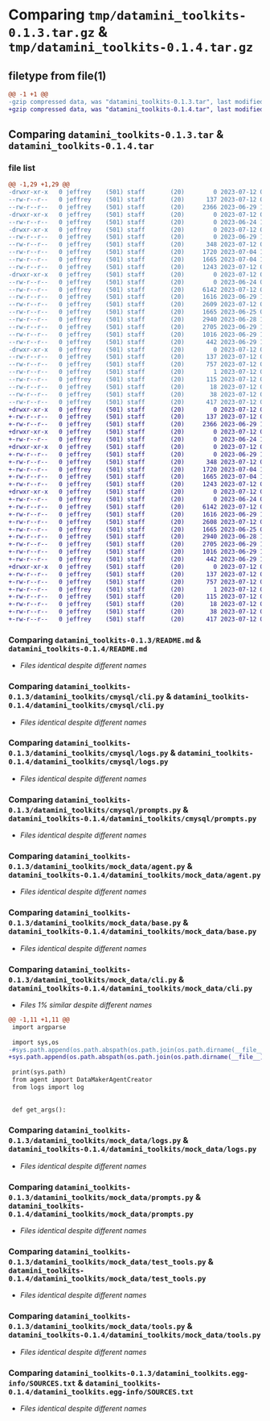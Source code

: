 # Comparing `tmp/datamini_toolkits-0.1.3.tar.gz` & `tmp/datamini_toolkits-0.1.4.tar.gz`

## filetype from file(1)

```diff
@@ -1 +1 @@
-gzip compressed data, was "datamini_toolkits-0.1.3.tar", last modified: Wed Jul 12 03:11:17 2023, max compression
+gzip compressed data, was "datamini_toolkits-0.1.4.tar", last modified: Wed Jul 12 03:12:51 2023, max compression
```

## Comparing `datamini_toolkits-0.1.3.tar` & `datamini_toolkits-0.1.4.tar`

### file list

```diff
@@ -1,29 +1,29 @@
-drwxr-xr-x   0 jeffrey    (501) staff       (20)        0 2023-07-12 03:11:17.444091 datamini_toolkits-0.1.3/
--rw-r--r--   0 jeffrey    (501) staff       (20)      137 2023-07-12 03:11:17.443965 datamini_toolkits-0.1.3/PKG-INFO
--rw-r--r--   0 jeffrey    (501) staff       (20)     2366 2023-06-29 16:08:35.000000 datamini_toolkits-0.1.3/README.md
-drwxr-xr-x   0 jeffrey    (501) staff       (20)        0 2023-07-12 03:11:17.441677 datamini_toolkits-0.1.3/datamini_toolkits/
--rw-r--r--   0 jeffrey    (501) staff       (20)        0 2023-06-24 14:05:31.000000 datamini_toolkits-0.1.3/datamini_toolkits/__init__.py
-drwxr-xr-x   0 jeffrey    (501) staff       (20)        0 2023-07-12 03:11:17.442762 datamini_toolkits-0.1.3/datamini_toolkits/cmysql/
--rw-r--r--   0 jeffrey    (501) staff       (20)        0 2023-06-29 15:44:01.000000 datamini_toolkits-0.1.3/datamini_toolkits/cmysql/__init__.py
--rw-r--r--   0 jeffrey    (501) staff       (20)      348 2023-07-12 02:53:51.000000 datamini_toolkits-0.1.3/datamini_toolkits/cmysql/agent.py
--rw-r--r--   0 jeffrey    (501) staff       (20)     1720 2023-07-04 11:51:19.000000 datamini_toolkits-0.1.3/datamini_toolkits/cmysql/cli.py
--rw-r--r--   0 jeffrey    (501) staff       (20)     1665 2023-07-04 11:47:35.000000 datamini_toolkits-0.1.3/datamini_toolkits/cmysql/logs.py
--rw-r--r--   0 jeffrey    (501) staff       (20)     1243 2023-07-12 02:53:51.000000 datamini_toolkits-0.1.3/datamini_toolkits/cmysql/prompts.py
-drwxr-xr-x   0 jeffrey    (501) staff       (20)        0 2023-07-12 03:11:17.443808 datamini_toolkits-0.1.3/datamini_toolkits/mock_data/
--rw-r--r--   0 jeffrey    (501) staff       (20)        0 2023-06-24 09:20:13.000000 datamini_toolkits-0.1.3/datamini_toolkits/mock_data/__init__.py
--rw-r--r--   0 jeffrey    (501) staff       (20)     6142 2023-07-12 03:10:09.000000 datamini_toolkits-0.1.3/datamini_toolkits/mock_data/agent.py
--rw-r--r--   0 jeffrey    (501) staff       (20)     1616 2023-06-29 15:54:37.000000 datamini_toolkits-0.1.3/datamini_toolkits/mock_data/base.py
--rw-r--r--   0 jeffrey    (501) staff       (20)     2609 2023-07-12 03:10:51.000000 datamini_toolkits-0.1.3/datamini_toolkits/mock_data/cli.py
--rw-r--r--   0 jeffrey    (501) staff       (20)     1665 2023-06-25 00:45:21.000000 datamini_toolkits-0.1.3/datamini_toolkits/mock_data/logs.py
--rw-r--r--   0 jeffrey    (501) staff       (20)     2940 2023-06-28 15:27:58.000000 datamini_toolkits-0.1.3/datamini_toolkits/mock_data/prompts.py
--rw-r--r--   0 jeffrey    (501) staff       (20)     2705 2023-06-29 15:32:57.000000 datamini_toolkits-0.1.3/datamini_toolkits/mock_data/test_tools.py
--rw-r--r--   0 jeffrey    (501) staff       (20)     1016 2023-06-29 14:42:44.000000 datamini_toolkits-0.1.3/datamini_toolkits/mock_data/tools.py
--rw-r--r--   0 jeffrey    (501) staff       (20)      442 2023-06-29 15:31:26.000000 datamini_toolkits-0.1.3/datamini_toolkits/tests.py
-drwxr-xr-x   0 jeffrey    (501) staff       (20)        0 2023-07-12 03:11:17.442243 datamini_toolkits-0.1.3/datamini_toolkits.egg-info/
--rw-r--r--   0 jeffrey    (501) staff       (20)      137 2023-07-12 03:11:17.000000 datamini_toolkits-0.1.3/datamini_toolkits.egg-info/PKG-INFO
--rw-r--r--   0 jeffrey    (501) staff       (20)      757 2023-07-12 03:11:17.000000 datamini_toolkits-0.1.3/datamini_toolkits.egg-info/SOURCES.txt
--rw-r--r--   0 jeffrey    (501) staff       (20)        1 2023-07-12 03:11:17.000000 datamini_toolkits-0.1.3/datamini_toolkits.egg-info/dependency_links.txt
--rw-r--r--   0 jeffrey    (501) staff       (20)      115 2023-07-12 03:11:17.000000 datamini_toolkits-0.1.3/datamini_toolkits.egg-info/entry_points.txt
--rw-r--r--   0 jeffrey    (501) staff       (20)       18 2023-07-12 03:11:17.000000 datamini_toolkits-0.1.3/datamini_toolkits.egg-info/top_level.txt
--rw-r--r--   0 jeffrey    (501) staff       (20)       38 2023-07-12 03:11:17.444125 datamini_toolkits-0.1.3/setup.cfg
--rw-r--r--   0 jeffrey    (501) staff       (20)      417 2023-07-12 03:11:16.000000 datamini_toolkits-0.1.3/setup.py
+drwxr-xr-x   0 jeffrey    (501) staff       (20)        0 2023-07-12 03:12:51.168791 datamini_toolkits-0.1.4/
+-rw-r--r--   0 jeffrey    (501) staff       (20)      137 2023-07-12 03:12:51.168645 datamini_toolkits-0.1.4/PKG-INFO
+-rw-r--r--   0 jeffrey    (501) staff       (20)     2366 2023-06-29 16:08:35.000000 datamini_toolkits-0.1.4/README.md
+drwxr-xr-x   0 jeffrey    (501) staff       (20)        0 2023-07-12 03:12:51.165203 datamini_toolkits-0.1.4/datamini_toolkits/
+-rw-r--r--   0 jeffrey    (501) staff       (20)        0 2023-06-24 14:05:31.000000 datamini_toolkits-0.1.4/datamini_toolkits/__init__.py
+drwxr-xr-x   0 jeffrey    (501) staff       (20)        0 2023-07-12 03:12:51.166436 datamini_toolkits-0.1.4/datamini_toolkits/cmysql/
+-rw-r--r--   0 jeffrey    (501) staff       (20)        0 2023-06-29 15:44:01.000000 datamini_toolkits-0.1.4/datamini_toolkits/cmysql/__init__.py
+-rw-r--r--   0 jeffrey    (501) staff       (20)      348 2023-07-12 02:53:51.000000 datamini_toolkits-0.1.4/datamini_toolkits/cmysql/agent.py
+-rw-r--r--   0 jeffrey    (501) staff       (20)     1720 2023-07-04 11:51:19.000000 datamini_toolkits-0.1.4/datamini_toolkits/cmysql/cli.py
+-rw-r--r--   0 jeffrey    (501) staff       (20)     1665 2023-07-04 11:47:35.000000 datamini_toolkits-0.1.4/datamini_toolkits/cmysql/logs.py
+-rw-r--r--   0 jeffrey    (501) staff       (20)     1243 2023-07-12 02:53:51.000000 datamini_toolkits-0.1.4/datamini_toolkits/cmysql/prompts.py
+drwxr-xr-x   0 jeffrey    (501) staff       (20)        0 2023-07-12 03:12:51.168309 datamini_toolkits-0.1.4/datamini_toolkits/mock_data/
+-rw-r--r--   0 jeffrey    (501) staff       (20)        0 2023-06-24 09:20:13.000000 datamini_toolkits-0.1.4/datamini_toolkits/mock_data/__init__.py
+-rw-r--r--   0 jeffrey    (501) staff       (20)     6142 2023-07-12 03:10:09.000000 datamini_toolkits-0.1.4/datamini_toolkits/mock_data/agent.py
+-rw-r--r--   0 jeffrey    (501) staff       (20)     1616 2023-06-29 15:54:37.000000 datamini_toolkits-0.1.4/datamini_toolkits/mock_data/base.py
+-rw-r--r--   0 jeffrey    (501) staff       (20)     2608 2023-07-12 03:12:35.000000 datamini_toolkits-0.1.4/datamini_toolkits/mock_data/cli.py
+-rw-r--r--   0 jeffrey    (501) staff       (20)     1665 2023-06-25 00:45:21.000000 datamini_toolkits-0.1.4/datamini_toolkits/mock_data/logs.py
+-rw-r--r--   0 jeffrey    (501) staff       (20)     2940 2023-06-28 15:27:58.000000 datamini_toolkits-0.1.4/datamini_toolkits/mock_data/prompts.py
+-rw-r--r--   0 jeffrey    (501) staff       (20)     2705 2023-06-29 15:32:57.000000 datamini_toolkits-0.1.4/datamini_toolkits/mock_data/test_tools.py
+-rw-r--r--   0 jeffrey    (501) staff       (20)     1016 2023-06-29 14:42:44.000000 datamini_toolkits-0.1.4/datamini_toolkits/mock_data/tools.py
+-rw-r--r--   0 jeffrey    (501) staff       (20)      442 2023-06-29 15:31:26.000000 datamini_toolkits-0.1.4/datamini_toolkits/tests.py
+drwxr-xr-x   0 jeffrey    (501) staff       (20)        0 2023-07-12 03:12:51.165855 datamini_toolkits-0.1.4/datamini_toolkits.egg-info/
+-rw-r--r--   0 jeffrey    (501) staff       (20)      137 2023-07-12 03:12:51.000000 datamini_toolkits-0.1.4/datamini_toolkits.egg-info/PKG-INFO
+-rw-r--r--   0 jeffrey    (501) staff       (20)      757 2023-07-12 03:12:51.000000 datamini_toolkits-0.1.4/datamini_toolkits.egg-info/SOURCES.txt
+-rw-r--r--   0 jeffrey    (501) staff       (20)        1 2023-07-12 03:12:51.000000 datamini_toolkits-0.1.4/datamini_toolkits.egg-info/dependency_links.txt
+-rw-r--r--   0 jeffrey    (501) staff       (20)      115 2023-07-12 03:12:51.000000 datamini_toolkits-0.1.4/datamini_toolkits.egg-info/entry_points.txt
+-rw-r--r--   0 jeffrey    (501) staff       (20)       18 2023-07-12 03:12:51.000000 datamini_toolkits-0.1.4/datamini_toolkits.egg-info/top_level.txt
+-rw-r--r--   0 jeffrey    (501) staff       (20)       38 2023-07-12 03:12:51.168834 datamini_toolkits-0.1.4/setup.cfg
+-rw-r--r--   0 jeffrey    (501) staff       (20)      417 2023-07-12 03:12:44.000000 datamini_toolkits-0.1.4/setup.py
```

### Comparing `datamini_toolkits-0.1.3/README.md` & `datamini_toolkits-0.1.4/README.md`

 * *Files identical despite different names*

### Comparing `datamini_toolkits-0.1.3/datamini_toolkits/cmysql/cli.py` & `datamini_toolkits-0.1.4/datamini_toolkits/cmysql/cli.py`

 * *Files identical despite different names*

### Comparing `datamini_toolkits-0.1.3/datamini_toolkits/cmysql/logs.py` & `datamini_toolkits-0.1.4/datamini_toolkits/cmysql/logs.py`

 * *Files identical despite different names*

### Comparing `datamini_toolkits-0.1.3/datamini_toolkits/cmysql/prompts.py` & `datamini_toolkits-0.1.4/datamini_toolkits/cmysql/prompts.py`

 * *Files identical despite different names*

### Comparing `datamini_toolkits-0.1.3/datamini_toolkits/mock_data/agent.py` & `datamini_toolkits-0.1.4/datamini_toolkits/mock_data/agent.py`

 * *Files identical despite different names*

### Comparing `datamini_toolkits-0.1.3/datamini_toolkits/mock_data/base.py` & `datamini_toolkits-0.1.4/datamini_toolkits/mock_data/base.py`

 * *Files identical despite different names*

### Comparing `datamini_toolkits-0.1.3/datamini_toolkits/mock_data/cli.py` & `datamini_toolkits-0.1.4/datamini_toolkits/mock_data/cli.py`

 * *Files 1% similar despite different names*

```diff
@@ -1,11 +1,11 @@
 import argparse
 
 import sys,os
-#sys.path.append(os.path.abspath(os.path.join(os.path.dirname(__file__), '..')))
+sys.path.append(os.path.abspath(os.path.join(os.path.dirname(__file__), '..')))
 
 print(sys.path)
 from agent import DataMakerAgentCreator
 from logs import log
 
 
 def get_args():
```

### Comparing `datamini_toolkits-0.1.3/datamini_toolkits/mock_data/logs.py` & `datamini_toolkits-0.1.4/datamini_toolkits/mock_data/logs.py`

 * *Files identical despite different names*

### Comparing `datamini_toolkits-0.1.3/datamini_toolkits/mock_data/prompts.py` & `datamini_toolkits-0.1.4/datamini_toolkits/mock_data/prompts.py`

 * *Files identical despite different names*

### Comparing `datamini_toolkits-0.1.3/datamini_toolkits/mock_data/test_tools.py` & `datamini_toolkits-0.1.4/datamini_toolkits/mock_data/test_tools.py`

 * *Files identical despite different names*

### Comparing `datamini_toolkits-0.1.3/datamini_toolkits/mock_data/tools.py` & `datamini_toolkits-0.1.4/datamini_toolkits/mock_data/tools.py`

 * *Files identical despite different names*

### Comparing `datamini_toolkits-0.1.3/datamini_toolkits.egg-info/SOURCES.txt` & `datamini_toolkits-0.1.4/datamini_toolkits.egg-info/SOURCES.txt`

 * *Files identical despite different names*

